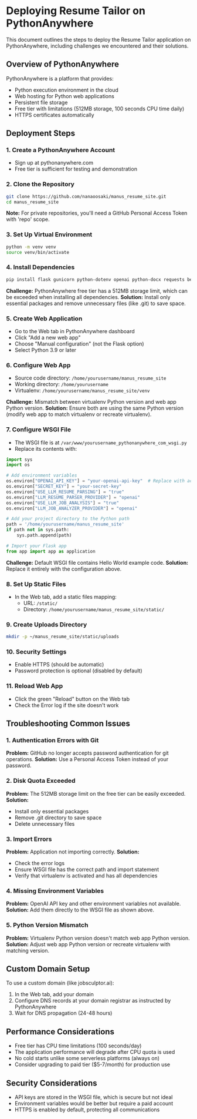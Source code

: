 # Deploying Resume Tailor on PythonAnywhere

This document outlines the steps to deploy the Resume Tailor application on PythonAnywhere, including challenges we encountered and their solutions.

## Overview of PythonAnywhere

PythonAnywhere is a platform that provides:
- Python execution environment in the cloud
- Web hosting for Python web applications
- Persistent file storage
- Free tier with limitations (512MB storage, 100 seconds CPU time daily)
- HTTPS certificates automatically

## Deployment Steps

### 1. Create a PythonAnywhere Account
- Sign up at pythonanywhere.com
- Free tier is sufficient for testing and demonstration

### 2. Clone the Repository
```bash
git clone https://github.com/nanaoosaki/manus_resume_site.git
cd manus_resume_site
```

**Note:** For private repositories, you'll need a GitHub Personal Access Token with 'repo' scope.

### 3. Set Up Virtual Environment
```bash
python -m venv venv
source venv/bin/activate
```

### 4. Install Dependencies
```bash
pip install flask gunicorn python-dotenv openai python-docx requests beautifulsoup4
```

**Challenge:** PythonAnywhere free tier has a 512MB storage limit, which can be exceeded when installing all dependencies.
**Solution:** Install only essential packages and remove unnecessary files (like .git) to save space.

### 5. Create Web Application
- Go to the Web tab in PythonAnywhere dashboard
- Click "Add a new web app"
- Choose "Manual configuration" (not the Flask option)
- Select Python 3.9 or later

### 6. Configure Web App
- Source code directory: `/home/yourusername/manus_resume_site`
- Working directory: `/home/yourusername`
- Virtualenv: `/home/yourusername/manus_resume_site/venv`

**Challenge:** Mismatch between virtualenv Python version and web app Python version.
**Solution:** Ensure both are using the same Python version (modify web app to match virtualenv or recreate virtualenv).

### 7. Configure WSGI File
- The WSGI file is at `/var/www/yourusername_pythonanywhere_com_wsgi.py`
- Replace its contents with:

```python
import sys
import os

# Add environment variables
os.environ["OPENAI_API_KEY"] = "your-openai-api-key"  # Replace with actual key
os.environ["SECRET_KEY"] = "your-secret-key"
os.environ["USE_LLM_RESUME_PARSING"] = "true"
os.environ["LLM_RESUME_PARSER_PROVIDER"] = "openai"
os.environ["USE_LLM_JOB_ANALYSIS"] = "true"
os.environ["LLM_JOB_ANALYZER_PROVIDER"] = "openai"

# Add your project directory to the Python path
path = '/home/yourusername/manus_resume_site'
if path not in sys.path:
    sys.path.append(path)

# Import your Flask app
from app import app as application
```

**Challenge:** Default WSGI file contains Hello World example code.
**Solution:** Replace it entirely with the configuration above.

### 8. Set Up Static Files
- In the Web tab, add a static files mapping:
  - URL: `/static/`
  - Directory: `/home/yourusername/manus_resume_site/static/`

### 9. Create Uploads Directory
```bash
mkdir -p ~/manus_resume_site/static/uploads
```

### 10. Security Settings
- Enable HTTPS (should be automatic)
- Password protection is optional (disabled by default)

### 11. Reload Web App
- Click the green "Reload" button on the Web tab
- Check the Error log if the site doesn't work

## Troubleshooting Common Issues

### 1. Authentication Errors with Git
**Problem:** GitHub no longer accepts password authentication for git operations.
**Solution:** Use a Personal Access Token instead of your password.

### 2. Disk Quota Exceeded
**Problem:** The 512MB storage limit on the free tier can be easily exceeded.
**Solution:**
- Install only essential packages
- Remove .git directory to save space
- Delete unnecessary files

### 3. Import Errors
**Problem:** Application not importing correctly.
**Solution:**
- Check the error logs
- Ensure WSGI file has the correct path and import statement
- Verify that virtualenv is activated and has all dependencies

### 4. Missing Environment Variables
**Problem:** OpenAI API key and other environment variables not available.
**Solution:** Add them directly to the WSGI file as shown above.

### 5. Python Version Mismatch
**Problem:** Virtualenv Python version doesn't match web app Python version.
**Solution:** Adjust web app Python version or recreate virtualenv with matching version.

## Custom Domain Setup

To use a custom domain (like jobsculptor.ai):
1. In the Web tab, add your domain
2. Configure DNS records at your domain registrar as instructed by PythonAnywhere
3. Wait for DNS propagation (24-48 hours)

## Performance Considerations

- Free tier has CPU time limitations (100 seconds/day)
- The application performance will degrade after CPU quota is used
- No cold starts unlike some serverless platforms (always on)
- Consider upgrading to paid tier ($5-7/month) for production use

## Security Considerations

- API keys are stored in the WSGI file, which is secure but not ideal
- Environment variables would be better but require a paid account
- HTTPS is enabled by default, protecting all communications 